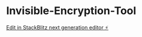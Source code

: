 # Invisible-Encryption-Tool

[Edit in StackBlitz next generation editor ⚡️](https://stackblitz.com/~/github.com/VimalChaudhary07/Invisible-Encryption-Tool)